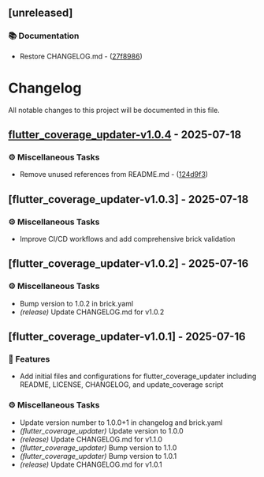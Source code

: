 ## [unreleased]

### 📚 Documentation

- Restore CHANGELOG.md - ([27f8986](https://github.com/egortabula/egortabula_scripts/commit/27f8986767b59aafb3fda6f621074a73cd05b0e3))

# Changelog

All notable changes to this project will be documented in this file.

## [flutter_coverage_updater-v1.0.4](https://github.com/egortabula/egortabula_scripts/compare/flutter_coverage_updater-v1.0.3..flutter_coverage_updater-v1.0.4) - 2025-07-18

### ⚙️ Miscellaneous Tasks

- Remove unused references from README.md - ([124d9f3](https://github.com/egortabula/egortabula_scripts/commit/124d9f3f4dc33704200e251ba34a94c66e92d69a))

## [flutter_coverage_updater-v1.0.3] - 2025-07-18

### ⚙️ Miscellaneous Tasks

- Improve CI/CD workflows and add comprehensive brick validation

## [flutter_coverage_updater-v1.0.2] - 2025-07-16

### ⚙️ Miscellaneous Tasks

- Bump version to 1.0.2 in brick.yaml
- *(release)* Update CHANGELOG.md for v1.0.2

## [flutter_coverage_updater-v1.0.1] - 2025-07-16

### 🚀 Features

- Add initial files and configurations for flutter_coverage_updater including README, LICENSE, CHANGELOG, and update_coverage script

### ⚙️ Miscellaneous Tasks

- Update version number to 1.0.0+1 in changelog and brick.yaml
- *(flutter_coverage_updater)* Update version to 1.0.0
- *(release)* Update CHANGELOG.md for v1.1.0
- *(flutter_coverage_updater)* Bump version to 1.1.0
- *(flutter_coverage_updater)* Bump version to 1.0.1
- *(release)* Update CHANGELOG.md for v1.0.1

<!-- generated by git-cliff -->
